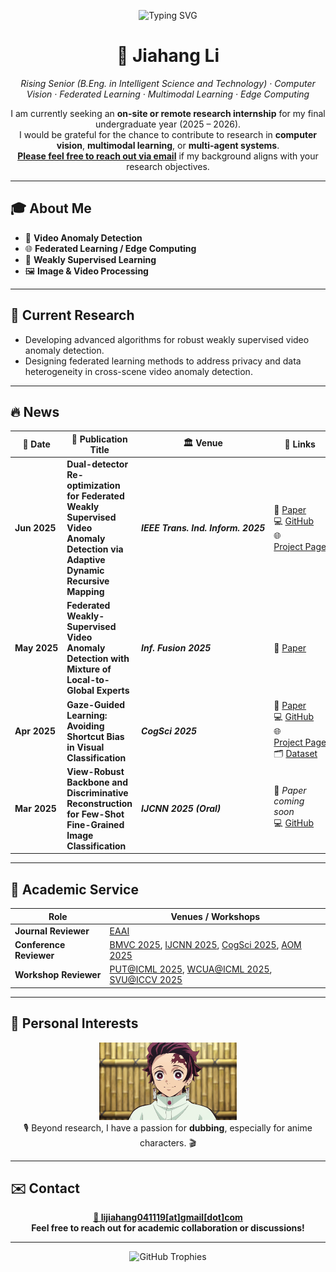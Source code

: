 <p align="center">
  <img src="https://readme-typing-svg.herokuapp.com?font=Fira+Code&size=28&duration=2500&pause=1000&color=00BFFF&center=true&vCenter=true&width=700&lines=Welcome+to+Jiahang+Li's+GitHub+%F0%9F%91%8B" alt="Typing SVG"/>
</p>

<h1 align="center">👋&nbsp;<strong>Jiahang&nbsp;Li</strong></h1>

<p align="center">
  <em>Rising Senior&nbsp;(B.Eng. in Intelligent Science and Technology) · Computer Vision · Federated Learning · Multimodal Learning · Edge Computing</em>
</p>

<p align="center">
  I am currently seeking an <strong>on-site or remote research internship</strong> for my final undergraduate year&nbsp;(2025 – 2026).<br/>
  I would be grateful for the chance to contribute to research in <strong>computer vision</strong>, <strong>multimodal learning</strong>, or <strong>multi-agent systems</strong>.<br/>
  <a href="mailto:lijiahang041119@gmail.com"><strong>Please feel free to reach out via email</strong></a> if my background aligns with your research objectives.
</p>

---

## 🎓 About Me

- 🎥 **Video Anomaly Detection**  
- 🌐 **Federated Learning / Edge Computing**  
- 🤖 **Weakly Supervised Learning**  
- 🖼 **Image & Video Processing**

---


## 🚀 Current&nbsp;Research

- Developing advanced algorithms for robust weakly supervised video anomaly detection.  
- Designing federated learning methods to address privacy and data heterogeneity in cross-scene video anomaly detection.

---

## 🔥 News

| 📅 Date | 📜 Publication Title | 🏛 Venue | 🔗 Links |
|---------|----------------------|----------|----------|
| **Jun&nbsp;2025** | **Dual-detector Re-optimization for Federated Weakly Supervised Video Anomaly Detection via Adaptive Dynamic Recursive Mapping** | ***IEEE&nbsp;Trans.&nbsp;Ind.&nbsp;Inform.&nbsp;2025*** | 📄 [Paper](https://ieeexplore.ieee.org/document/11036561)<br>💻 [GitHub](https://github.com/rekkles2/Fed_WSVAD)<br>🌐 [Project&nbsp;Page](https://rekkles2.github.io/Fed_WSVAD/) |
| **May&nbsp;2025** | **Federated Weakly-Supervised Video Anomaly Detection with Mixture of Local-to-Global Experts** | ***Inf.&nbsp;Fusion&nbsp;2025*** | 📄 [Paper](https://www.sciencedirect.com/science/article/pii/S156625352500329X) |
| **Apr&nbsp;2025** | **Gaze-Guided Learning: Avoiding Shortcut Bias in Visual Classification** | ***CogSci&nbsp;2025*** | 📄 [Paper](https://arxiv.org/abs/2504.05583v1)<br>💻 [GitHub](https://github.com/rekkles2/Gaze-CIFAR-10)<br>🌐 [Project&nbsp;Page](https://szyyjl.github.io/eye_tracking_data.github.io/)<br>🗂️ [Dataset](https://drive.google.com/drive/folders/17zR9bIDWvb0FzSEgR2vXJIKo3w6wKDVB) |
| **Mar&nbsp;2025** | **View-Robust Backbone and Discriminative Reconstruction for Few-Shot Fine-Grained Image Classification** | ***IJCNN&nbsp;2025&nbsp;(Oral)*** | 📄 *Paper coming soon*<br>💻 [GitHub](https://github.com/jiangjiawen321/VRAS) |


---

## 🤝 Academic Service

| Role | Venues / Workshops |
|------|-------------------|
| **Journal Reviewer**| [EAAI](https://www.sciencedirect.com/journal/engineering-applications-of-artificial-intelligence) | [Ad Hoc Netw](https://www.sciencedirect.com/journal/ad-hoc-networks) 
| **Conference Reviewer** | [BMVC 2025](https://bmvc2025.bmva.org/), [IJCNN 2025](https://2025.ijcnn.org/), [CogSci 2025](https://cognitivesciencesociety.org/cogsci-2025/), [AOM 2025](https://aom.org/events/annual-meeting) |
| **Workshop Reviewer** | [PUT@ICML 2025](https://tta-icml2025.github.io/), [WCUA@ICML 2025](https://www.icml-computeruseagents.com/), [SVU@ICCV 2025](https://short-form-video-understanding.github.io/) |

---

## 🎤 Personal Interests

<p align="center">
  <img src="./fFVuesj2D4jeNa2_O5byD_1428.gif" width="220" alt="Dubbing demo GIF" /><br/>
  🎙️ Beyond research, I have a passion for <b>dubbing</b>, especially for anime characters. 🎬
</p>

---

## ✉️ Contact

<p align="center">
  <a href="mailto:lijiahang041119@gmail.com"><b>📧 lijiahang041119[at]gmail[dot]com</b></a><br/>
  <b>Feel free to reach out for academic collaboration or discussions!</b>
</p>

---

<div align="center">
  <img src="https://github-profile-trophy.vercel.app/?username=rekkles2&theme=gruvbox&row=1&column=5&no-frame=true&no-bg=true" alt="GitHub Trophies" />
</div>

